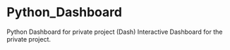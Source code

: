# Python_Dashboard
Python Dashboard for private project (Dash) 
Interactive Dashboard for the private project. 
